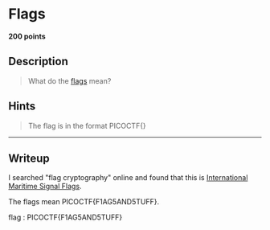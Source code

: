 # Flags
**200 points**
## Description
> What do the [flags]() mean?
## Hints
> The flag is in the format PICOCTF{}
---
## Writeup
I searched "flag cryptography" online and found that this is [International Maritime Signal Flags](https://en.wikipedia.org/wiki/International_maritime_signal_flags).

The flags mean PICOCTF{F1AG5AND5TUFF}.

flag : PICOCTF{F1AG5AND5TUFF}